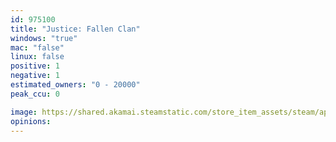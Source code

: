 ```yaml
---
id: 975100
title: "Justice: Fallen Clan"
windows: "true"
mac: "false"
linux: false
positive: 1
negative: 1
estimated_owners: "0 - 20000"
peak_ccu: 0

image: https://shared.akamai.steamstatic.com/store_item_assets/steam/apps/975100/header.jpg?t=1562214105
opinions:
---
```

